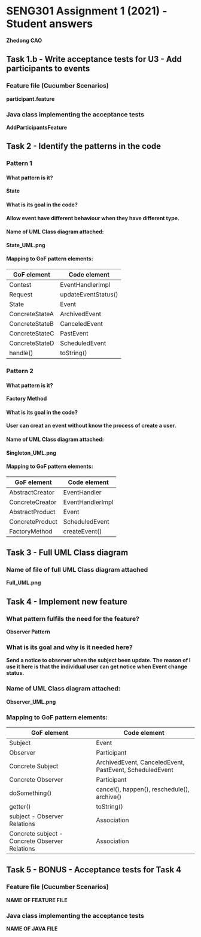 # SENG301 Assignment 1 (2021) - Student answers

**Zhedong CAO**

## Task 1.b - Write acceptance tests for U3 - Add participants to events

### Feature file (Cucumber Scenarios)

**participant.feature**

### Java class implementing the acceptance tests

**AddParticipantsFeature**

## Task 2 - Identify the patterns in the code

### Pattern 1

#### What pattern is it?

**State**

#### What is its goal in the code?

**Allow event have different behaviour when they have different type.**

#### Name of UML Class diagram attached:

**State_UML.png**

#### Mapping to GoF pattern elements:

| GoF element | Code element |
| ----------- | ------------ |
| Contest        | EventHandlerImpl    |
| Request        | updateEventStatus() |
| State          | Event               |
| ConcreteStateA | ArchivedEvent       |
| ConcreteStateB | CanceledEvent       |
| ConcreteStateC | PastEvent           |
| ConcreteStateD | ScheduledEvent      |
| handle()       | toString()          |


### Pattern 2

#### What pattern is it?

**Factory Method**

#### What is its goal in the code?

**User can creat an event without know the process of create a user.**

#### Name of UML Class diagram attached:

**Singleton_UML.png**

#### Mapping to GoF pattern elements:

| GoF element | Code element |
| ----------- | ------------ |
| AbstractCreator | EventHandler     |
| ConcreteCreator | EventHandlerImpl |
| AbstractProduct | Event            |
| ConcreteProduct | ScheduledEvent   |
| FactoryMethod   | createEvent()    |

## Task 3 - Full UML Class diagram

### Name of file of full UML Class diagram attached

**Full_UML.png**

## Task 4 - Implement new feature

### What pattern fulfils the need for the feature?

**Observer Pattern**

### What is its goal and why is it needed here?

**Send a notice to observer when the subject been update. The reason of I use it here is that the individual user can get notice when Event change status.**

### Name of UML Class diagram attached:

**Observer_UML.png**

### Mapping to GoF pattern elements:

| GoF element | Code element |
| ----------- | ------------ |
| Subject                                        | Event                                                   |
| Observer                                       | Participant                                             |
| Concrete Subject                               | ArchivedEvent, CanceledEvent, PastEvent, ScheduledEvent |
| Concrete Observer                              | Participant                                             |
| doSomething()                                  | cancel(), happen(), reschedule(), archive()             |
| getter()                                       | toString()                                              |
| subject - Observer Relations                   | Association                                             |
| Concrete subject - Concrete Observer Relations | Association                                             |

## Task 5 - BONUS - Acceptance tests for Task 4

### Feature file (Cucumber Scenarios)

**NAME OF FEATURE FILE**

### Java class implementing the acceptance tests

**NAME OF JAVA FILE**
